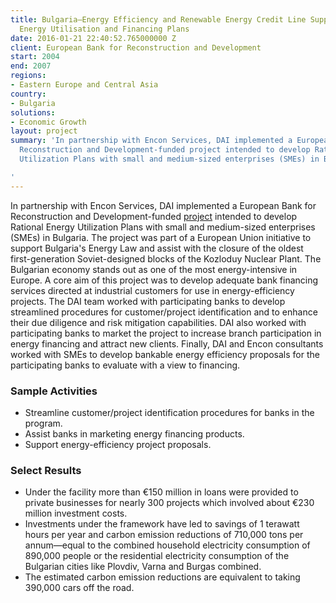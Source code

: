 ```yaml
---
title: Bulgaria—Energy Efficiency and Renewable Energy Credit Line Support – Rational
  Energy Utilisation and Financing Plans
date: 2016-01-21 22:40:52.765000000 Z
client: European Bank for Reconstruction and Development
start: 2004
end: 2007
regions:
- Eastern Europe and Central Asia
country:
- Bulgaria
solutions:
- Economic Growth
layout: project
summary: 'In partnership with Encon Services, DAI implemented a European Bank for
  Reconstruction and Development-funded project intended to develop Rational Energy
  Utilization Plans with small and medium-sized enterprises (SMEs) in Bulgaria.

'
---
```


In partnership with Encon Services, DAI implemented a European Bank for Reconstruction and Development-funded [project][1] intended to develop Rational Energy Utilization Plans with small and medium-sized enterprises (SMEs) in Bulgaria. The project was part of a European Union initiative to support Bulgaria's Energy Law and assist with the closure of the oldest first-generation Soviet-designed blocks of the Kozloduy Nuclear Plant. The Bulgarian economy stands out as one of the most energy-intensive in Europe. A core aim of this project was to develop adequate bank financing services directed at industrial customers for use in energy-efficiency projects. The DAI team worked with participating banks to develop streamlined procedures for customer/project identification and to enhance their due diligence and risk mitigation capabilities. DAI also worked with participating banks to market the project to increase branch participation in energy financing and attract new clients. Finally, DAI and Encon consultants worked with SMEs to develop bankable energy efficiency proposals for the participating banks to evaluate with a view to financing.

###  Sample Activities

* Streamline customer/project identification procedures for banks in the program.
* Assist banks in marketing energy financing products.
* Support energy-efficiency project proposals.

###  Select Results

* Under the facility more than €150 million in loans were provided to private businesses for nearly 300 projects which involved about €230 million investment costs.
* Investments under the framework have led to savings of 1 terawatt hours per year and carbon emission reductions of 710,000 tons per annum—equal to the combined household electricity consumption of 890,000 people or the residential electricity consumption of the Bulgarian cities like Plovdiv, Varna and Burgas combined.
* The estimated carbon emission reductions are equivalent to taking 390,000 cars off the road.

[1]: http://www.ebrd.com/pages/news/press/2014/140225c.shtml
